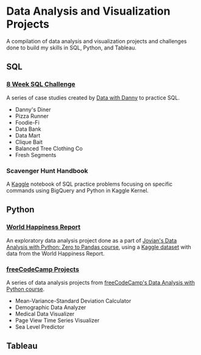 # Data Analysis and Visualization Projects

A compilation of data analysis and visualization projects and challenges done to build my skills in SQL, Python, and Tableau.

## SQL
### [8 Week SQL Challenge](https://github.com/ajchen97/data-analysis-and-visualization-projects/tree/main/8-week-sql-challenge)
A series of case studies created by [Data with Danny](https://www.datawithdanny.com/) to practice SQL. 
- Danny's Diner
- Pizza Runner
- Foodie-Fi
- Data Bank
- Data Mart
- Clique Bait
- Balanced Tree Clothing Co
- Fresh Segments 

### Scavenger Hunt Handbook
A [Kaggle](https://www.kaggle.com/code/rtatman/sql-scavenger-hunt-handbook/notebook) notebook of SQL practice problems focusing on specific commands using BigQuery and Python in Kaggle Kernel.

## Python
### [World Happiness Report](https://github.com/ajchen97/data-analysis-and-visualization-projects/tree/main/world-happiness-report)
An exploratory data analysis project done as a part of [Jovian's Data Analysis with Python: Zero to Pandas course](https://jovian.com/learn/data-analysis-with-python-zero-to-pandas), using a [Kaggle dataset](https://www.kaggle.com/datasets/mathurinache/world-happiness-report) with data from the World Happiness Report.
### [freeCodeCamp Projects](https://github.com/ajchen97/data-analysis-and-visualization-projects/tree/main/freecodecamp-projects)
A series of data analysis projects from [freeCodeCamp's Data Analysis with Python course](https://www.freecodecamp.org/learn/data-analysis-with-python/).
- Mean-Variance-Standard Deviation Calculator
- Demographic Data Analyzer
- Medical Data Visualizer
- Page View Time Series Visualizer
- Sea Level Predictor

## Tableau
